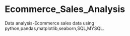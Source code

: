 # Ecommerce_Sales_Analysis
Data analysis-Ecommerce sales data using python,pandas,matplotlib,seaborn,SQL,MYSQL.
